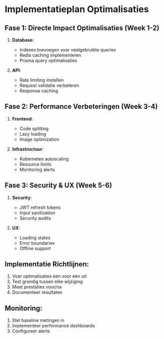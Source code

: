 # Implementatieplan Optimalisaties

## Fase 1: Directe Impact Optimalisaties (Week 1-2)
1. **Database**:
   - Indexes toevoegen voor veelgebruikte queries
   - Redis caching implementeren
   - Prisma query optimalisaties

2. **API**:
   - Rate limiting instellen
   - Request validatie verbeteren
   - Response caching

## Fase 2: Performance Verbeteringen (Week 3-4)
1. **Frontend**:
   - Code splitting
   - Lazy loading
   - Image optimization

2. **Infrastructuur**:
   - Kubernetes autoscaling
   - Resource limits
   - Monitoring alerts

## Fase 3: Security & UX (Week 5-6)
1. **Security**:
   - JWT refresh tokens
   - Input sanitization
   - Security audits

2. **UX**:
   - Loading states
   - Error boundaries
   - Offline support

## Implementatie Richtlijnen:
1. Voer optimalisaties één voor één uit
2. Test grondig tussen elke wijziging
3. Meet prestaties voor/na
4. Documenteer resultaten

## Monitoring:
1. Stel baseline metingen in
2. Implementeer performance dashboards
3. Configureer alerts